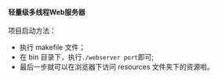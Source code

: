 #### 轻量级多线程Web服务器
项目启动方法：
- 执行 makefile 文件；
- 在 bin 目录下，执行`./webserver port`即可;
- 最后一步就可以在浏览器下访问 resources 文件夹下的资源啦。 

